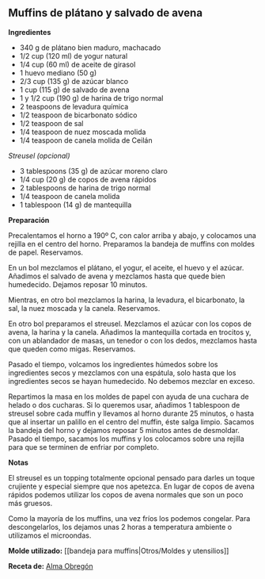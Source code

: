 ## Muffins de plátano y salvado de avena

**Ingredientes**

- 340 g de plátano bien maduro, machacado
- 1/2 cup (120 ml) de yogur natural
- 1/4 cup (60 ml) de aceite de girasol
- 1 huevo mediano (50 g)
- 2/3 cup (135 g) de azúcar blanco
- 1 cup (115 g) de salvado de avena
- 1 y 1/2 cup (190 g) de harina de trigo normal
- 2 teaspoons de levadura química
- 1/2 teaspoon de bicarbonato sódico
- 1/2 teaspoon de sal
- 1/4 teaspoon de nuez moscada molida
- 1/4 teaspoon de canela molida de Ceilán

*Streusel (opcional)*

- 3 tablespoons (35 g) de azúcar moreno claro
- 1/4 cup (20 g) de copos de avena rápidos
- 2 tablespoons de harina de trigo normal
- 1/4 teaspoon de canela molida
- 1 tablespoon (14 g) de mantequilla

**Preparación**

Precalentamos el horno a 190º C, con calor arriba y abajo, y colocamos una rejilla en el centro del horno. Preparamos la bandeja de muffins con moldes de papel. Reservamos.

En un bol mezclamos el plátano, el yogur, el aceite, el huevo y el azúcar. Añadimos el salvado de avena y mezclamos hasta que quede bien humedecido. Dejamos reposar 10 minutos.

Mientras, en otro bol mezclamos la harina, la levadura, el bicarbonato, la sal, la nuez moscada y la canela. Reservamos.

En otro bol preparamos el streusel. Mezclamos el azúcar con los copos de avena, la harina y la canela. Añadimos la mantequilla cortada en trocitos y, con un ablandador de masas, un tenedor o con los dedos, mezclamos hasta que queden como migas. Reservamos.

Pasado el tiempo, volcamos los ingredientes húmedos sobre los ingredientes secos y mezclamos con una espátula, solo hasta que los ingredientes secos se hayan humedecido. No debemos mezclar en exceso.

Repartimos la masa en los moldes de papel con ayuda de una cuchara de helado o dos cucharas. Si lo queremos usar, añadimos 1 tablespoon de streusel sobre cada muffin y llevamos al horno durante 25 minutos, o hasta que al insertar un palillo en el centro del muffin, éste salga limpio. Sacamos la bandeja del horno y dejamos reposar 5 minutos antes de desmoldar. Pasado el tiempo, sacamos los muffins y los colocamos sobre una rejilla para que se terminen de enfriar por completo.

**Notas**

El streusel es un topping totalmente opcional pensado para darles un toque crujiente y especial siempre que nos apetezca. En lugar de copos de avena rápidos podemos utilizar los copos de avena normales que son un poco más gruesos.

Como la mayoría de los muffins, una vez fríos los podemos congelar. Para descongelarlos, los dejamos unas 2 horas a temperatura ambiente o utilizamos el microondas.

**Molde utilizado:** [[bandeja para muffins|Otros/Moldes y utensilios]]

**Receta de:** [Alma Obregón](https://www.instagram.com/p/Bgoj5jZlJxM/?hl=es&taken-by=alma_cupcakes)